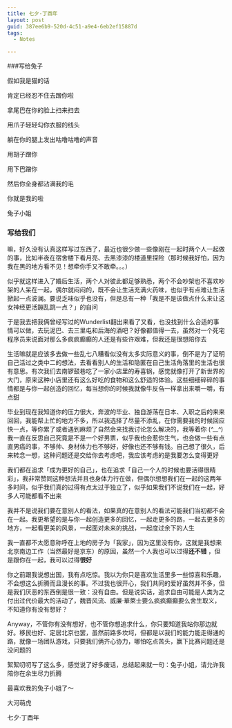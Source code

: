 ```yaml
---
title: 七夕·丁酉年
layout: post
guid: 387ee6b9-520d-4c51-a9e4-6eb2ef15887d
tags:
  - Notes

---
```


###写给兔子

假如我是猫的话 

肯定已经忍不住去蹭你啦 

拿尾巴在你的脸上扫来扫去 

用爪子轻轻勾你衣服的线头 

躺在你的腿上发出咕噜咕噜的声音 

用胡子蹭你 

用下巴蹭你 

然后你全身都沾满我的毛 

你就是我的啦 

兔子小姐

### 写给我们

嘛，好久没有认真这样写过东西了，最近也很少做一些像刚在一起时两个人一起做的事，比如半夜在宿舍楼下看月亮、去黑漆漆的楼道里探险（那时候我好怕，因为我在黑的地方看不见！想牵你手又不敢牵。。。） 

似乎就这样进入了婚后生活，两个人对彼此都足够熟悉，两个不会吵架也不喜欢吵架的人呆在一起，偶尔就闷闷的，既不会让生活充满火药味，也似乎有点难让生活掀起一点波澜。要说乏味似乎也没有，但是总有一种「我是不是该做点什么来让这女神经更活蹦乱跳一点？」的自问 

于是我去把我俩曾经写过的Wunderlist翻出来看了又看，也没找到什么合适的事情可以做，去玩泥巴、去三里屯和后海的酒吧？好像都值得一去，虽然对一个死宅程序员来说面对那么多疯疯癫癫的人还是有些许艰难，但我还是很想陪你去 

生活嘛就是应该多去做一些乱七八糟看似没有太多实际意义的事，倒不是为了证明自己活过之类中二的想法，去看看别人的生活和隐匿在自己生活角落里的生活也很有意思。有次我们去南锣鼓巷吃了一家小店里的寿喜锅，感觉就像打开了新世界的大门，原来这种小店里还有这么好吃的食物和这么舒适的体验。这些细细碎碎的事情都是与你一起创造的回忆，每当想你的时候我就像牛反刍一样拿出来嚼一嚼，有点甜

毕业到现在我知道你的压力很大，奔波的毕业、独自游荡在日本、入职之后的来来回回，我能帮上忙的地方不多，所以我选择了尽量不添乱，在你需要我的时候回应快一点，等你累了或者遇到麻烦了自然会来找我讨论怎么解决的，我等着你 (*^__^*) 我一直在反思自己究竟是不是一个好男票，似乎我也会惹你生气，也会做一些有点直男癌的事，不够帅、身材体力也不够好，好像也还不够有钱。自己想了很久，后来转念一想，这种问题还是交给你去考虑吧，我应该考虑的是我要怎么变得更好

我们都在追求「成为更好的自己」，也在追求「自己一个人的时候也要活得很精彩」，我非常赞同这种想法并且也身体力行在做，但偶尔想想我们在一起的这两年多时间，似乎我们真的过得有点太过于独立了，似乎如果我们不说我们在一起，好多人可能都看不出来 

我并不是说我们要在意别人的看法，如果真的在意别人的看法可能我们当初都不会在一起。我更希望的是与你一起创造更多的回忆，一起走更多的路，一起去更多的地方，一起看更美的风景，一起面对未来的挑战，一起度过余下的人生 

我一直都不太愿意称呼在上地的房子为「我家」，因为这里没有你，这就是我想来北京南边工作（当然最好是京东）的原因，虽然一个人我也可以过得**还不错** ，但是跟你在一起，我可以过得**很好**

你之前跟我说想出国，我有点吃惊。我以为你只是喜欢生活里多一些惊喜和乐趣，不会想这么折腾而且漫长的事。不过我也很开心，我们共同的爱好虽然并不多，但是我们厌恶的东西倒是很一致：没有自由。但是说实话，追求自由可能是人类为之付出过代价最大的活动了，魏晋风流、威廉·華萊士要么疯疯癫癫要么舍生取义，不知道你有没有想好？ 

Anyway，不管你有没有想好，也不管你想追求什么，你只要知道我站你那边就好。移民也好、定居北京也罢，虽然前路多坎坷，但都是以我们的能力能走得通的路，就像一场团队游戏，只要我们俩齐心协力，哪怕吃点苦头，赢下比赛问题还是没问题的

絮絮叨叨写了这么多，感觉说了好多废话，总结起来就一句：兔子小姐，请允许我陪你在余生尽力折腾

最喜欢我的兔子小姐了～

大河萌虎

七夕·丁酉年

